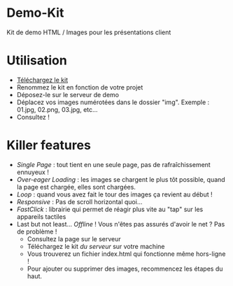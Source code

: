 Demo-Kit
========

Kit de demo HTML / Images pour les présentations client 

# Utilisation
- [Téléchargez le kit](https://github.com/ZeeAgency/Demo-Kit/archive/master.zip)
- Renommez le kit en fonction de votre projet
- Déposez-le sur le serveur de demo
- Déplacez vos images numérotées dans le dossier "img". Exemple : 01.jpg, 02.png, 03.jpg, etc...
- Consultez !

# Killer features
- _Single Page_ : tout tient en une seule page, pas de rafraîchissement ennuyeux !
- _Over-eager Loading_ : les images se chargent le plus tôt possible, quand la page est chargée, elles sont chargées.
- _Loop_ : quand vous avez fait le tour des images ça revient au début !
- _Responsive_ : Pas de scroll horizontal quoi...
- _FastClick_ : librairie qui permet de réagir plus vite au "tap" sur les appareils tactiles
- Last but not least... _Offline_ ! Vous n'êtes pas assurés d'avoir le net ? Pas de problème !
	- Consultez la page sur le serveur
	- Téléchargez le kit *du serveur* sur votre machine
	- Vous trouverez un fichier index.html qui fonctionne même hors-ligne !
	- Pour ajouter ou supprimer des images, recommencez les étapes du haut.